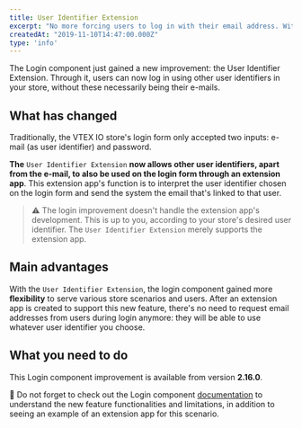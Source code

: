 ```yaml
---
title: User Identifier Extension
excerpt: "No more forcing users to log in with their email address. With the User Identifier Extension, you can choose user identifiers at will."
createdAt: "2019-11-10T14:47:00.000Z"
type: 'info'
---
```

The Login component just gained a new improvement: the User Identifier Extension. Through it, users can now log in using other user identifiers in your store, without these necessarily being their e-mails. 

## What has changed

Traditionally, the VTEX IO store's login form only accepted two inputs: e-mail (as user identifier) and password. 

**The** `User Identifier Extension` **now allows other user identifiers, apart from the e-mail, to also be used on the login form through an extension app**. This extension app's function is to interpret the user identifier chosen on the login form and send the system the email that's linked to that user. 


> ⚠️ The login improvement doesn't handle the extension app's development. This is up to you, according to your store's desired user identifier. The `User Identifier Extension` merely supports the extension app. 


## Main advantages

With the `User Identifier Extension`, the login component gained more **flexibility** to serve various store scenarios and users. After an extension app is created to support this new feature, there's no need to request email addresses from users during login anymore: they will be able to use whatever user identifier you choose. 

## What you need to do

This Login component improvement is available from version **2.16.0**. 

:eyes: Do not forget to check out the Login component [documentation](https://vtex.io/docs/app/vtex.login) to understand the new feature functionalities and limitations, in addition to seeing an example of an extension app for this scenario.
